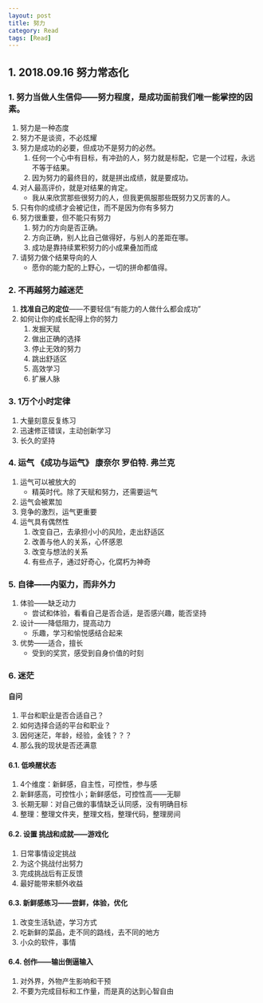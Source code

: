 ```yaml
---
layout: post
title: 努力
category: Read
tags: [Read]
---
```



## 1. 2018.09.16 努力常态化

### 1. 努力当做人生信仰——努力程度，是成功面前我们唯一能掌控的因素。
1. 努力是一种态度
2. 努力不是谈资，不必炫耀
3. 努力是成功的必要，但成功不是努力的必然。
	1. 任何一个心中有目标，有冲劲的人，努力就是标配，它是一个过程，永远不等于结果。
	2. 因为努力的最终目的，就是拼出成绩，就是要成功。
4. 对人最高评价，就是对结果的肯定。
	* 我从来欣赏那些很努力的人，但我更佩服那些既努力又厉害的人。
5. 只有你的成绩才会被记住，而不是因为你有多努力
6. 努力很重要，但不能只有努力
	1. 努力的方向是否正确。
	2. 方向正确，别人比自己做得好，与别人的差距在哪。
	3. 成功是靠持续累积努力的小成果叠加而成
7. 请努力做个结果导向的人
	* 愿你的能力配的上野心，一切的拼命都值得。

### 2. 不再越努力越迷茫
1. **找准自己的定位**——不要轻信“有能力的人做什么都会成功”
2. 如何让你的成长配得上你的努力
	1. 发掘天赋
	2. 做出正确的选择 
	3. 停止无效的努力 
	4. 跳出舒适区 
	5. 高效学习
	6. 扩展人脉
	

### 3. 1万个小时定律
1. 大量刻意反复练习
2. 迅速修正错误，主动创新学习
3. 长久的坚持


### 4. 运气 《成功与运气》 康奈尔 罗伯特. 弗兰克
1. 运气可以被放大的
	* 精英时代。除了天赋和努力，还需要运气
2. 运气会被累加
3. 竞争的激烈，运气更重要
4. 运气具有偶然性
	1. 改变自己，去承担小小的风险，走出舒适区
	2. 改善与他人的关系，心怀感恩
	3. 改变与想法的关系
	4. 有些点子，通过好奇心，化腐朽为神奇

### 5. 自律——内驱力，而非外力
1. 体验——缺乏动力
	* 尝试和体验，看看自己是否合适，是否感兴趣，能否坚持
2. 设计——降低阻力，提高动力
	* 乐趣，学习和愉悦感结合起来
3. 优势——适合，擅长
	* 受到的奖赏，感受到自身价值的时刻

### 6. 迷茫
#### 自问
1. 平台和职业是否合适自己？
2. 如何选择合适的平台和职业？
3. 因何迷茫，年龄，经验，金钱？？？
4. 那么我的现状是否还满意

#### 6.1. 低唤醒状态
1. 4个维度：新鲜感，自主性，可控性，参与感
2. 新鲜感高，可控性小；新鲜感低，可控性高——无聊
3. 长期无聊：对自己做的事情缺乏认同感，没有明确目标
4. 整理：整理文件夹，整理文档，整理代码，整理房间

#### 6.2. 设置 挑战和成就——游戏化
1. 日常事情设定挑战 
2. 为这个挑战付出努力 
3. 完成挑战后有正反馈 
4. 最好能带来额外收益

#### 6.3. 新鲜感练习——尝鲜，体验，优化
1. 改变生活轨迹，学习方式
2. 吃新鲜的菜品，走不同的路线，去不同的地方
3. 小众的软件，事情

#### 6.4. 创作——输出倒逼输入
1. 对外界，外物产生影响和干预
2. 不要为完成目标和工作量，而是真的达到心智自由


 

